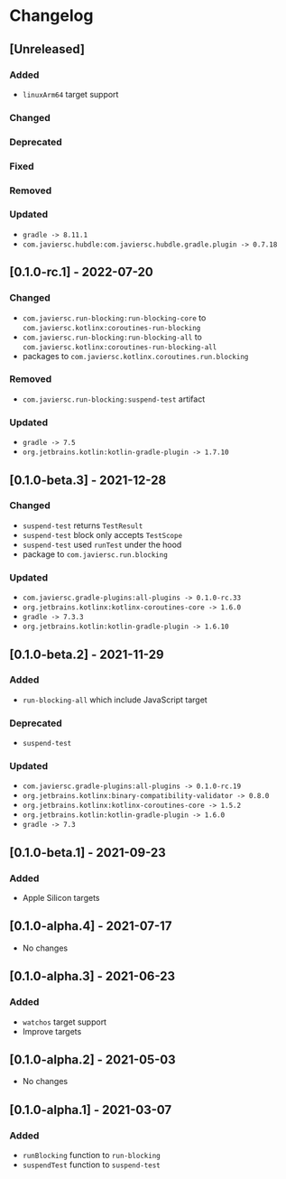 # Changelog

## [Unreleased]

### Added

- `linuxArm64` target support

### Changed

### Deprecated

### Fixed

### Removed

### Updated

- `gradle -> 8.11.1`
- `com.javiersc.hubdle:com.javiersc.hubdle.gradle.plugin -> 0.7.18`

## [0.1.0-rc.1] - 2022-07-20

### Changed

- `com.javiersc.run-blocking:run-blocking-core` to `com.javiersc.kotlinx:coroutines-run-blocking`
- `com.javiersc.run-blocking:run-blocking-all` to `com.javiersc.kotlinx:coroutines-run-blocking-all`
- packages to `com.javiersc.kotlinx.coroutines.run.blocking`

### Removed

- `com.javiersc.run-blocking:suspend-test` artifact

### Updated

- `gradle -> 7.5`
- `org.jetbrains.kotlin:kotlin-gradle-plugin -> 1.7.10`

## [0.1.0-beta.3] - 2021-12-28

### Changed

- `suspend-test` returns `TestResult`
- `suspend-test` block only accepts `TestScope`
- `suspend-test` used `runTest` under the hood
- package to `com.javiersc.run.blocking`

### Updated

- `com.javiersc.gradle-plugins:all-plugins -> 0.1.0-rc.33`
- `org.jetbrains.kotlinx:kotlinx-coroutines-core -> 1.6.0`
- `gradle -> 7.3.3`
- `org.jetbrains.kotlin:kotlin-gradle-plugin -> 1.6.10`

## [0.1.0-beta.2] - 2021-11-29

### Added

- `run-blocking-all` which include JavaScript target

### Deprecated

- `suspend-test`

### Updated

- `com.javiersc.gradle-plugins:all-plugins -> 0.1.0-rc.19`
- `org.jetbrains.kotlinx:binary-compatibility-validator -> 0.8.0`
- `org.jetbrains.kotlinx:kotlinx-coroutines-core -> 1.5.2`
- `org.jetbrains.kotlin:kotlin-gradle-plugin -> 1.6.0`
- `gradle -> 7.3`

## [0.1.0-beta.1] - 2021-09-23

### Added

- Apple Silicon targets

## [0.1.0-alpha.4] - 2021-07-17

- No changes

## [0.1.0-alpha.3] - 2021-06-23

### Added

- `watchos` target support
- Improve targets

## [0.1.0-alpha.2] - 2021-05-03

- No changes

## [0.1.0-alpha.1] - 2021-03-07

### Added

- `runBlocking` function to `run-blocking`
- `suspendTest` function to `suspend-test`
